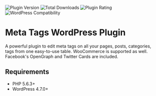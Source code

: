 ![Plugin Version](https://img.shields.io/wordpress/plugin/v/meta-tags.svg?maxAge=2592000) ![Total Downloads](https://img.shields.io/wordpress/plugin/dt/meta-tags.svg?maxAge=2592000) ![Plugin Rating](https://img.shields.io/wordpress/plugin/r/meta-tags.svg?maxAge=2592000) ![WordPress Compatibility](https://img.shields.io/wordpress/v/meta-tags.svg?maxAge=2592000)

# Meta Tags WordPress Plugin
A powerful plugin to edit meta tags on all your pages, posts, categories, tags from one easy-to-use table. WooCommerce is supported as well. Facebook's OpenGraph and Twitter Cards are included.


## Requirements
* PHP 5.6.3+
* WordPress 4.7.0+
